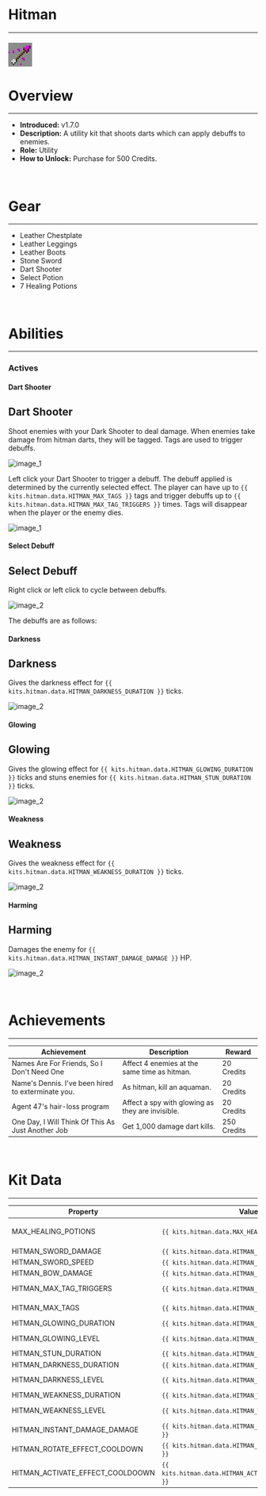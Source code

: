 <!-- replace hitman with the actual kit name -->
# Hitman

***

#### ![hitman-icon](../assets/icons/hitman-icon.jpg)

# Overview
***
- **Introduced:** v1.7.0
- **Description:** A utility kit that shoots darts which can apply debuffs to enemies.
- **Role:** Utility
- **How to Unlock:** Purchase for 500 Credits.

<br />  

# Gear
***
- Leather Chestplate
- Leather Leggings
- Leather Boots
- Stone Sword
- Dart Shooter
- Select Potion
- 7 Healing Potions

<br />  

# Abilities
***
### Actives
<!-- tabs:start -->
#### **Dart Shooter**
## Dart Shooter
Shoot enemies with your Dark Shooter to deal damage. When enemies take damage from hitman darts, they will be tagged. Tags are used to trigger debuffs.

![_image_1_](../assets/kits/hitman/_image_1_.jpg_)

Left click your Dart Shooter to trigger a debuff. The debuff applied is determined by the currently selected effect. The player can have up to `{{ kits.hitman.data.HITMAN_MAX_TAGS }}` tags and trigger debuffs up to `{{ kits.hitman.data.HITMAN_MAX_TAG_TRIGGERS }}` times. Tags will disappear when the player or the enemy dies.

![_image_1_](../assets/kits/hitman/_image_1_.jpg_)

#### **Select Debuff**
## Select Debuff
Right click or left click to cycle between debuffs. 

![_image_2_](../assets/kits/hitman/_image_2_.jpg_)

The debuffs are as follows: 

<!-- tabs:start -->
#### **Darkness**
## Darkness
Gives the darkness effect for `{{ kits.hitman.data.HITMAN_DARKNESS_DURATION }}` ticks.

![_image_2_](../assets/kits/hitman/_image_2_.jpg_)

#### **Glowing**
## Glowing
Gives the glowing effect for `{{ kits.hitman.data.HITMAN_GLOWING_DURATION }}` ticks and stuns enemies for `{{ kits.hitman.data.HITMAN_STUN_DURATION }}` ticks.

![_image_2_](../assets/kits/hitman/_image_2_.jpg_)

#### **Weakness**
## Weakness
Gives the weakness effect for `{{ kits.hitman.data.HITMAN_WEAKNESS_DURATION }}` ticks.

![_image_2_](../assets/kits/hitman/_image_2_.jpg_)

#### **Harming**
## Harming
Damages the enemy for `{{ kits.hitman.data.HITMAN_INSTANT_DAMAGE_DAMAGE }}` HP.

![_image_2_](../assets/kits/hitman/_image_2_.jpg_)
<!-- tabs:end -->

<!-- tabs:end -->

<br />

# Achievements
***

| Achievement | Description | Reward |
| ----------- | ----------- | ------ |
| Names Are For Friends, So I Don't Need One | Affect 4 enemies at the same time as hitman. | 20 Credits |
| Name's Dennis. I've been hired to exterminate you. | As hitman, kill an aquaman. | 20 Credits |
| Agent 47's hair-loss program | Affect a spy with glowing as they are invisible. | 20 Credits |
| One Day, I Will Think Of This As Just Another Job | Get 1,000 damage dart kills. | 250 Credits |

<br />  

# Kit Data
***

| Property | Value | Description |
|----------|-------|-------------|
| MAX_HEALING_POTIONS | `{{ kits.hitman.data.MAX_HEALING_POTIONS }}` | {{ kitDataSharedDescriptions.MAX_HEALING_POTIONS }} |
| HITMAN_SWORD_DAMAGE | `{{ kits.hitman.data.HITMAN_SWORD_DAMAGE }}` | The base damage of the sword. |
| HITMAN_SWORD_SPEED | `{{ kits.hitman.data.HITMAN_SWORD_SPEED }}` | The base speed of the sword. |
| HITMAN_BOW_DAMAGE | `{{ kits.hitman.data.HITMAN_BOW_DAMAGE }}` | The base damage of the Dart Shooter projectile. |
| HITMAN_MAX_TAG_TRIGGERS | `{{ kits.hitman.data.HITMAN_MAX_TAG_TRIGGERS }}` | The number of times the player can trigger debuffs from a tag. |
| HITMAN_MAX_TAGS | `{{ kits.hitman.data.HITMAN_MAX_TAGS }}` | The maximum number of tags the player can have active at once. |
| HITMAN_GLOWING_DURATION | `{{ kits.hitman.data.HITMAN_GLOWING_DURATION }}` | The duration, in ticks, of the glowing effect. |
| HITMAN_GLOWING_LEVEL | `{{ kits.hitman.data.HITMAN_GLOWING_LEVEL }}` | The level of the glowing effect. (level 1 starts at value 0) |
| HITMAN_STUN_DURATION | `{{ kits.hitman.data.HITMAN_STUN_DURATION }}` | The duration, in ticks, of the stun effect. |
| HITMAN_DARKNESS_DURATION | `{{ kits.hitman.data.HITMAN_DARKNESS_DURATION }}` | The duration, in ticks, of the darkness effect. |
| HITMAN_DARKNESS_LEVEL | `{{ kits.hitman.data.HITMAN_DARKNESS_LEVEL }}` | The level of the darkness effect. (level 1 starts at value 0) |
| HITMAN_WEAKNESS_DURATION | `{{ kits.hitman.data.HITMAN_WEAKNESS_DURATION }}` | The duration, in ticks, of the weakness effect. |
| HITMAN_WEAKNESS_LEVEL | `{{ kits.hitman.data.HITMAN_WEAKNESS_LEVEL }}` | The level of the weakness effect. (level 1 starts at value 0) |
| HITMAN_INSTANT_DAMAGE_DAMAGE | `{{ kits.hitman.data.HITMAN_INSTANT_DAMAGE_DAMAGE }}` | The base damage of the harming effect. |
| HITMAN_ROTATE_EFFECT_COOLDOWN | `{{ kits.hitman.data.HITMAN_ROTATE_EFFECT_COOLDOWN }}` | The cooldown, in ticks, of the Select Debuff ability. |
| HITMAN_ACTIVATE_EFFECT_COOLDOOWN | `{{ kits.hitman.data.HITMAN_ACTIVATE_EFFECT_COOLDOOWN }}` | The cooldown, in ticks, of triggering debuffs. |
